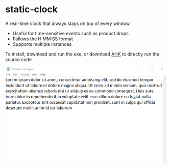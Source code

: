 # static-clock
A real-time clock that always stays on top of every window
- Useful for time-sensitive events such as product drops
- Follows the H:MM:SS format
- Supports multiple instances

To install, download and run the exe, or download [AHK](https://www.autohotkey.com/) to directly run the source code

![Static Clock Demo](demo.gif)
